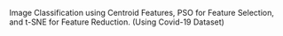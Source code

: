 Image Classification using
Centroid Features, PSO for Feature
Selection, and t-SNE for Feature
Reduction. (Using Covid-19 Dataset)
